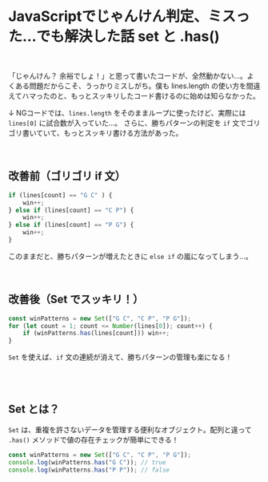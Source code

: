 # JavaScriptでじゃんけん判定、ミスった…でも解決した話 set と .has()

<br>

「じゃんけん？ 余裕でしょ！」と思って書いたコードが、全然動かない…。よくある問題だからこそ、うっかりミスしがち。僕も lines.length の使い方を間違えてハマったのと、もっとスッキリしたコード書けるのに始めは知らなかった。

↓
NGコードでは、`lines.length` をそのままループに使ったけど、実際には `lines[0]` に試合数が入っていた…。
さらに、勝ちパターンの判定を `if` 文でゴリゴリ書いていて、もっとスッキリ書ける方法があった。

<br>

## 改善前（ゴリゴリ if 文）
```js
if (lines[count] == "G C" ) {
    win++;
} else if (lines[count] == "C P") {
    win++;
} else if (lines[count] == "P G") {
    win++;
}
```

このままだと、勝ちパターンが増えたときに `else if` の嵐になってしまう…。

<br>

## 改善後（Set でスッキリ！）
```js
const winPatterns = new Set(["G C", "C P", "P G"]);  
for (let count = 1; count <= Number(lines[0]); count++) {  
    if (winPatterns.has(lines[count])) win++;  
}
```
`Set` を使えば、`if` 文の連続が消えて、勝ちパターンの管理も楽になる！

<br><br>

## Set とは？

`Set` は、重複を許さないデータを管理する便利なオブジェクト。配列と違って `.has()` メソッドで値の存在チェックが簡単にできる！

```js
const winPatterns = new Set(["G C", "C P", "P G"]);  
console.log(winPatterns.has("G C")); // true  
console.log(winPatterns.has("P P")); // false
```
